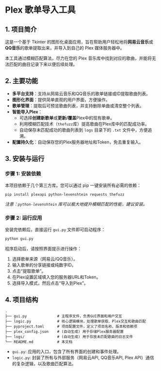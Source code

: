 # Plex 歌单导入工具

## 1. 项目简介

这是一个基于 Tkinter 的图形化桌面应用，旨在帮助用户轻松地将**网易云音乐**或**QQ音乐**的歌单提取出来，并导入到自己的 Plex 媒体服务器中。

本工具通过模糊匹配算法，尽力在您的 Plex 音乐库中找到对应的歌曲，并能将无法匹配的曲目记录下来以便后续处理。

## 2. 主要功能

*   **多平台支持**：支持从网易云音乐和QQ音乐的歌单链接或ID提取歌曲列表。
*   **图形化界面**：提供简单直观的用户界面，方便操作。
*   **歌单管理**：提取后可预览歌曲列表，并支持删除单曲或清空整个列表。
*   **智能导入Plex**：
    *   可选择**创建新歌单**或**更新/覆盖**Plex中的现有歌单。
    *   利用模糊匹配技术（`thefuzz`库）提高歌曲在Plex库中的匹配成功率。
    *   自动保存未匹配成功的歌曲列表到 `logs` 目录下的 `.txt` 文件中，方便追溯。
*   **配置持久化**：自动保存您的Plex服务器地址和Token，免去重复输入。

## 3. 安装与运行

### 步骤 1: 安装依赖

本项目依赖于几个第三方库。您可以通过 pip 一键安装所有必需的依赖：

```bash
pip install plexapi python-levenshtein requests thefuzz
```
*注意：`python-levenshtein` 库可以极大地提升模糊匹配的性能，建议安装。*

### 步骤 2: 运行应用

安装完依赖后，直接运行 `gui.py` 文件即可启动程序：

```bash
python gui.py
```

程序启动后，请按照界面提示进行操作：
1.  选择歌单来源（网易云/QQ音乐）。
2.  输入歌单的分享链接或纯数字ID。
3.  点击“提取歌单”。
4.  在Plex设置区域填入您的服务器URL和Token。
5.  选择导入模式，然后点击“导入到Plex”。

## 4. 项目结构

```
.
├── gui.py              # 主程序文件，负责GUI界面和用户交互
├── logic.py            # 核心逻辑模块，处理歌单获取、Plex交互和歌曲匹配
├── pyproject.toml      # 项目配置文件，定义了项目名称、版本和依赖项
├── plex_config.json    # (自动生成) 用于存储Plex服务器配置
├── logs/               # (自动生成) 用于存放未匹配歌曲的日志文件
└── README.md           # 本文档
```

*   `gui.py`: 应用的入口，包含了所有界面的创建和事件处理。
*   `logic.py`: 封装了所有与外部服务（网易云API, QQ音乐API, Plex API）通信的复杂逻辑，以及歌曲匹配算法。